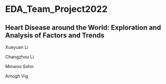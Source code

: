 # EDA_Team_Project2022

## Heart Disease around the World: Exploration and Analysis of Factors and Trends

Xueyuan Li

Changzhou Li

Minwoo Sohn

Amogh Vig
